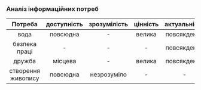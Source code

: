 ### Аналіз інформаційних потреб
| Потреба                                | доступність | зрозумілість | цінність | актуальність |
|                 :----:                 |    :---:    |    :----:    |  :----:  |    :----:    |
| вода                                   |   повсюдна  |       -      |  велика  |  повсякденна |
| безпека праці                          |      -      |       -      |     -    |  повсякденна |
| дружба                                 |   місцева   |       -      |  велика  |  повсякденна |
| створення живопису                     |  повсюдна   | незрозуміло  |     -    |      -       |
